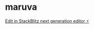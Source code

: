 # maruva

[Edit in StackBlitz next generation editor ⚡️](https://stackblitz.com/~/github.com/hendrinoriccardowillemse/maruva)